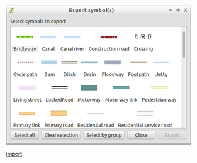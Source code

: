 ![](../images/QgsStyleV2ExportImportDialog-standalone.png)

[import](../gui/qgis-sample-QgsStyleV2ExportImportDialog.py)

